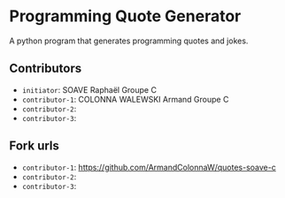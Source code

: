 # Programming Quote Generator

A python program that generates programming quotes and jokes.

## Contributors
- `initiator`: SOAVE Raphaël Groupe C
- `contributor-1`: COLONNA WALEWSKI Armand Groupe C
- `contributor-2`: 
- `contributor-3`: 

## Fork urls
- `contributor-1`: https://github.com/ArmandColonnaW/quotes-soave-c
- `contributor-2`: 
- `contributor-3`: 
